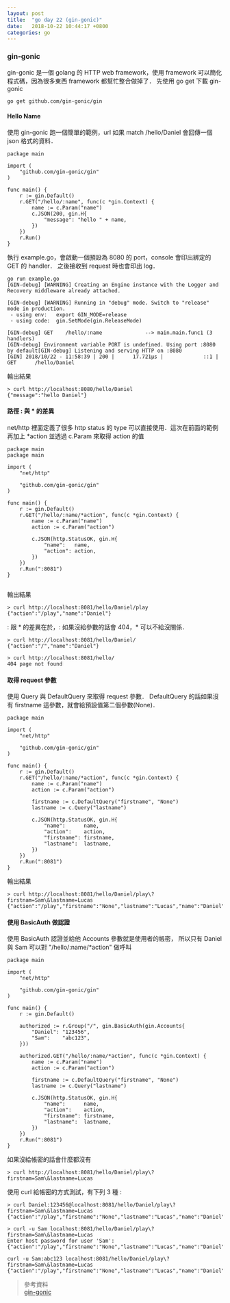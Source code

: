 ```yaml
---
layout: post
title:  "go day 22 (gin-gonic)"
date:   2018-10-22 10:44:17 +0800
categories: go
---
```


### gin-gonic

gin-gonic 是一個 golang 的 HTTP web framework，使用 framework 可以簡化程式碼，因為很多東西 framework 都幫忙整合做掉了．
先使用 go get 下載 gin-gonic

```
go get github.com/gin-gonic/gin
```

#### Hello Name

使用 gin-gonic 跑一個簡單的範例，url 如果 match /hello/Daniel 會回傳一個 json 格式的資料．  

```
package main

import (
	"github.com/gin-gonic/gin"
)

func main() {
	r := gin.Default()
	r.GET("/hello/:name", func(c *gin.Context) {
		name := c.Param("name")
		c.JSON(200, gin.H{
			"message": "hello " + name,
		})
	})
	r.Run()
}

```
執行 example.go，會啟動一個預設為 8080 的 port，console 會印出綁定的 GET 的 handler．
之後接收到 request 時也會印出 log．    

```
go run example.go
[GIN-debug] [WARNING] Creating an Engine instance with the Logger and Recovery middleware already attached.

[GIN-debug] [WARNING] Running in "debug" mode. Switch to "release" mode in production.
 - using env:   export GIN_MODE=release
 - using code:  gin.SetMode(gin.ReleaseMode)

[GIN-debug] GET    /hello/:name              --> main.main.func1 (3 handlers)
[GIN-debug] Environment variable PORT is undefined. Using port :8080 by default[GIN-debug] Listening and serving HTTP on :8080
[GIN] 2018/10/22 - 11:58:39 | 200 |      17.721µs |             ::1 | GET      /hello/Daniel

```

輸出結果  

```
> curl http://localhost:8080/hello/Daniel
{"message":"hello Daniel"}
```

#### 路徑 : 與 * 的差異

net/http 裡面定義了很多 http status 的 type 可以直接使用．這次在前面的範例再加上 *action 並透過 c.Param 來取得 action 的值    

```
package main
package main

import (
	"net/http"

	"github.com/gin-gonic/gin"
)

func main() {
	r := gin.Default()
	r.GET("/hello/:name/*action", func(c *gin.Context) {
		name := c.Param("name")
		action := c.Param("action")

		c.JSON(http.StatusOK, gin.H{
			"name":   name,
			"action": action,
		})
	})
	r.Run(":8081")
}


```

輸出結果  

```
> curl http://localhost:8081/hello/Daniel/play
{"action":"/play","name":"Daniel"}
```

: 跟 * 的差異在於，: 如果沒給參數的話會 404，* 可以不給沒關係．  

```
> curl http://localhost:8081/hello/Daniel/
{"action":"/","name":"Daniel"}

> curl http://localhost:8081/hello/
404 page not found
```

#### 取得 request 參數

使用 Query 與 DefaultQuery 來取得 request 參數．
DefaultQuery 的話如果沒有 firstname 這參數，就會給預設值第二個參數(None)．


```
package main

import (
	"net/http"

	"github.com/gin-gonic/gin"
)

func main() {
	r := gin.Default()
	r.GET("/hello/:name/*action", func(c *gin.Context) {
		name := c.Param("name")
		action := c.Param("action")

		firstname := c.DefaultQuery("firstname", "None")
		lastname := c.Query("lastname")

		c.JSON(http.StatusOK, gin.H{
			"name":      name,
			"action":    action,
			"firstname": firstname,
			"lastname":  lastname,
		})
	})
	r.Run(":8081")
}

```

輸出結果  

```
> curl http://localhost:8081/hello/Daniel/play\?firstnam=Sam\&lastname=Lucas
{"action":"/play","firstname":"None","lastname":"Lucas","name":"Daniel"}
```

#### 使用 BasicAuth 做認證

使用 BasicAuth 認證並給他 Accounts 參數就是使用者的帳密，
所以只有 Daniel 與 Sam 可以對 "/hello/:name/*action" 做呼叫  

```
package main

import (
	"net/http"

	"github.com/gin-gonic/gin"
)

func main() {
	r := gin.Default()

	authorized := r.Group("/", gin.BasicAuth(gin.Accounts{
		"Daniel": "123456",
		"Sam":    "abc123",
	}))

	authorized.GET("/hello/:name/*action", func(c *gin.Context) {
		name := c.Param("name")
		action := c.Param("action")

		firstname := c.DefaultQuery("firstname", "None")
		lastname := c.Query("lastname")

		c.JSON(http.StatusOK, gin.H{
			"name":      name,
			"action":    action,
			"firstname": firstname,
			"lastname":  lastname,
		})
	})
	r.Run(":8081")
}

```


如果沒給帳密的話會什麼都沒有  
```
> curl http://localhost:8081/hello/Daniel/play\?firstnam=Sam\&lastname=Lucas
```

使用 curl 給帳密的方式測試，有下列 3 種 :  

```
> curl Daniel:123456@localhost:8081/hello/Daniel/play\?firstnam=Sam\&lastname=Lucas
{"action":"/play","firstname":"None","lastname":"Lucas","name":"Daniel"}

> curl -u Sam localhost:8081/hello/Daniel/play\?firstnam=Sam\&lastname=Lucas
Enter host password for user 'Sam':
{"action":"/play","firstname":"None","lastname":"Lucas","name":"Daniel"}%

curl -u Sam:abc123 localhost:8081/hello/Daniel/play\?firstnam=Sam\&lastname=Lucas
{"action":"/play","firstname":"None","lastname":"Lucas","name":"Daniel"}

```





> 參考資料  
> [gin-gonic](https://github.com/gin-gonic/)



